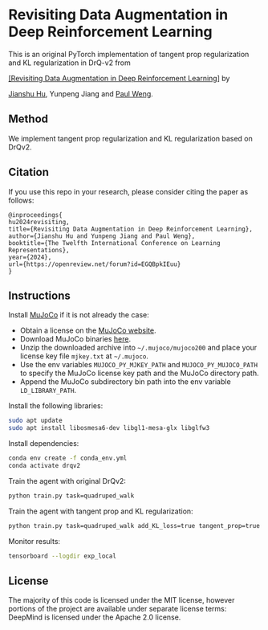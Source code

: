 

# Revisiting Data Augmentation in Deep Reinforcement Learning

This is an original PyTorch implementation of tangent prop regularization and KL regularization in DrQ-v2 from

[[Revisiting Data Augmentation in Deep Reinforcement Learning]](https://openreview.net/forum?id=EGQBpkIEuu) by

[Jianshu Hu](https://jianshu-hu.github.io/), Yunpeng Jiang and [Paul Weng](https://weng.fr/).

## Method
We implement tangent prop regularization and KL regularization based on DrQv2.

## Citation

If you use this repo in your research, please consider citing the paper as follows:
```
@inproceedings{
hu2024revisiting,
title={Revisiting Data Augmentation in Deep Reinforcement Learning},
author={Jianshu Hu and Yunpeng Jiang and Paul Weng},
booktitle={The Twelfth International Conference on Learning Representations},
year={2024},
url={https://openreview.net/forum?id=EGQBpkIEuu}
}
```

## Instructions

Install [MuJoCo](http://www.mujoco.org/) if it is not already the case:

* Obtain a license on the [MuJoCo website](https://www.roboti.us/license.html).
* Download MuJoCo binaries [here](https://www.roboti.us/index.html).
* Unzip the downloaded archive into `~/.mujoco/mujoco200` and place your license key file `mjkey.txt` at `~/.mujoco`.
* Use the env variables `MUJOCO_PY_MJKEY_PATH` and `MUJOCO_PY_MUJOCO_PATH` to specify the MuJoCo license key path and the MuJoCo directory path.
* Append the MuJoCo subdirectory bin path into the env variable `LD_LIBRARY_PATH`.

Install the following libraries:
```sh
sudo apt update
sudo apt install libosmesa6-dev libgl1-mesa-glx libglfw3
```

Install dependencies:
```sh
conda env create -f conda_env.yml
conda activate drqv2
```

Train the agent with original DrQv2:
```sh
python train.py task=quadruped_walk
```

Train the agent with tangent prop and KL regularization:
```sh
python train.py task=quadruped_walk add_KL_loss=true tangent_prop=true
```

Monitor results:
```sh
tensorboard --logdir exp_local
```

## License
The majority of this code is licensed under the MIT license, however portions of the project are available under separate license terms: DeepMind is licensed under the Apache 2.0 license.
